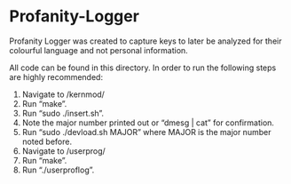 # Profanity-Logger
Profanity Logger was created to capture keys to later be analyzed for their colourful language and not personal information.

All code can be found in this directory. In order to run the following steps are highly recommended:

1. Navigate to /kernmod/
2. Run “make”.
3. Run “sudo ./insert.sh”.
4. Note the major number printed out or “dmesg | cat” for confirmation.
5. Run “sudo ./devload.sh MAJOR” where MAJOR is the major number noted before.
6. Navigate to /userprog/
7. Run “make”.
8. Run “./userproflog”.
